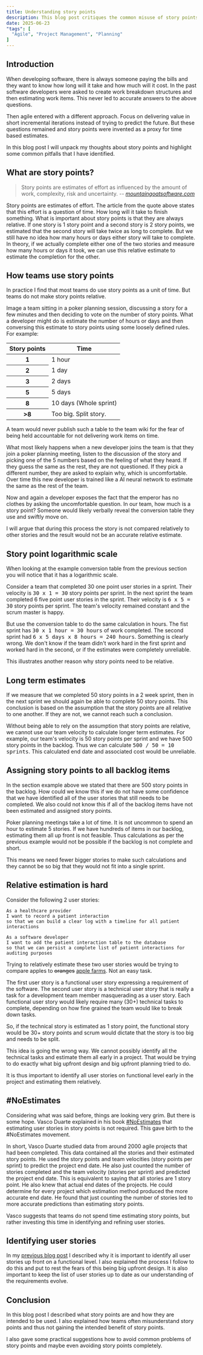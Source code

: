 ```yaml
---
title: Understanding story points
description: This blog post critiques the common misuse of story points in Agile software development, arguing that teams often treat them as fixed time estimates rather than relative effort measures, which undermines their purpose; it highlights pitfalls like inconsistent estimation practices and suggests that simply counting user stories—as advocated by the &#35;NoEstimates movement—can be more effective for project forecasting.not gaining the intended benefit of story points.
date: 2025-06-23
"tags": [
  "Agile", "Project Management", "Planning"
]
---
```


## Introduction

When developing software, there is always someone paying the bills and they want to know how long will it take and how much will it cost. In the past software developers were asked to create work breakdown structures and then estimating work items. This never led to accurate answers to the above questions.

Then agile entered with a different approach. Focus on delivering value in short incremental iterations instead of trying to predict the future. But these questions remained and story points were invented as a proxy for time based estimates.

In this blog post I will unpack my thoughts about story points and highlight some common pitfalls that I have identified.

## What are story points?

> Story points are estimates of effort as influenced by the amount of work, complexity, risk and uncertainty.
> <cite>-- [mountaingoatsoftware.com](https://www.mountaingoatsoftware.com/blog/what-are-story-points)</cite>

Story points are estimates of effort. The article from the quote above states that this effort is a question of time. How long will it take to finish something. What is important about story points is that they are always relative. If one story is 1 story point and a second story is 2 story points, we estimated that the second story will take twice as long to complete. But we still have no idea how many hours or days either story will take to complete. In theory, if we actually complete either one of the two stories and measure how many hours or days it took, we can use this relative estimate to estimate the completion for the other.

## How teams use story points

In practice I find that most teams do use story points as a unit of time. But teams do not make story points relative.

Image a team sitting in a poker planning session, discussing a story for a few minutes and then deciding to vote on the number of story points. What a developer might do is estimate the number of hours or days and then conversing this estimate to story points using some loosely defined rules. For example:

<table>
    <thead>
        <tr>
            <th>Story points</th>
            <th>Time</th>
        </tr>
    </thead>
    <tbody>
        <tr>
            <th>1</th>
            <td>1 hour</td>
        </tr>
        <tr>
            <th>2</th>
            <td>1 day</td>
        </tr>
        <tr>
            <th>3</th>
            <td>2 days</td>
        </tr>
        <tr>
            <th>5</th>
            <td>5 days</td>
        </tr>
        <tr>
            <th>8</th>
            <td>10 days (Whole sprint)</td>
        </tr>
        <tr>
            <th>&gt;8</th>
            <td>Too big. Split story.</td>
        </tr>
    </tbody>
</table>

A team would never publish such a table to the team wiki for the fear of being held accountable for not delivering work items on time.

What most likely happens when a new developer joins the team is that they join a poker planning meeting, listen to the discussion of the story and picking one of the 5 numbers  based on the feeling of what they heard. If they guess the same as the rest, they are not questioned. If they pick a different number, they are asked to explain why, which is uncomfortable. Over time this new developer is trained like a AI neural network to estimate the same as the rest of the team.

Now and again a developer exposes the fact that the emperor has no clothes by asking the uncomfortable question. In our team, how much is a story point? Someone would likely verbally reveal the conversion table they use and swiftly move on.

I will argue that during this process the story is not compared relatively to other stories and the result would not be an accurate relative estimate.

## Story point logarithmic scale

When looking at the example conversion table from the previous section you will notice that it has a logarithmic scale.

Consider a team that completed 30 one point user stories in a sprint. Their velocity is <kbd>30 x 1 = 30</kbd> story points per sprint. In the next sprint the team completed 6 five point user stories in the sprint. Their velocity is <kbd>6 x 5 = 30</kbd> story points per sprint. The team's velocity remained constant and the scrum master is happy.

But use the conversion table to do the same calculation in hours. The fist sprint has <kbd>30 x 1 hour = 30 hours</kbd> of work completed. The second sprint had <kbd>6 x 5 days x 8 hours = 240 hours</kbd>. Something is clearly wrong. We don't know if the team didn't work hard in the first sprint and worked hard in the second, or if the estimates were completely unreliable.

This illustrates another reason why story points need to be relative.

## Long term estimates

If we measure that we completed 50 story points in a 2 week sprint, then in the next sprint we should again be able to complete 50 story points. This conclusion is based on the assumption that the story points are all relative to one another. If they are not, we cannot reach such a conclusion.

Without being able to rely on the assumption that story points are relative, we cannot use our team velocity to calculate longer term estimates. For example, our team's velocity is 50 story points per sprint and we have 500 story points in the backlog. Thus we can calculate <kbd>500 / 50 = 10 sprints</kbd>. This calculated end date and associated cost would be unreliable.

## Assigning story points to all backlog items

In the section example above we stated that there are 500 story points in the backlog. How could we know this if we do not have some confidence that we have identified all of the user stories that still needs to be completed. We also could not know this if all of the backlog items have not been estimated and assigned story points.

Poker planning meetings take a lot of time. It is not uncommon to spend an hour to estimate 5 stories. If we have hundreds of items in our backlog, estimating them all up front is not feasible. Thus calculations as per the previous example would not be possible if the backlog is not complete and short.

This means we need fewer bigger stories to make such calculations and they cannot be so big that they would not fit into a single sprint. 

## Relative estimation is hard

Consider the following 2 user stories:

```text
As a healthcare provider
I want to record a patient interaction
so that we can build a clear log with a timeline for all patient interactions
```

```text
As a software developer
I want to add the patient interaction table to the database
so that we can persist a complete list of patient interactions for auditing purposes 
```

Trying to relatively estimate these two user stories would be trying to compare apples to <del>oranges</del> <ins>apple farms</ins>. Not an easy task.

The first user story is a functional user story expressing a requirement of the software. The second user story is a technical user story that is really a task for a development team member masquerading as a user story. Each functional user story would likely require many (30+) technical tasks to complete, depending on how fine grained the team would like to break down tasks.

So, if the technical story is estimated as 1 story point, the functional story would be 30+ story points and scrum would dictate that the story is too big and needs to be split.

This idea is going the wrong way. We cannot possibly identify all the technical tasks and estimate them all early in a project. That would be trying to do exactly what big upfront design and big upfront planning tried to do.

It is thus important to identify all user stories on functional level early in the project and estimating them relatively.

## #NoEstimates

Considering what was said before, things are looking very grim. But there is some hope. Vasco Duarte explained in his book [#NoEstimates](https://oikosofyseries.com/) that estimating user stories in story points is not required. This gave birth to the #NoEstimates movement.

In short, Vasco Duarte studied data from around 2000 agile projects that had been completed. This data contained all the stories and their estimated story points. He used the story points and team velocities (story points per sprint) to predict the project end date. He also just counted the number of stories completed and the team velocity (stories per sprint) and predicted the project end date. This is equivalent to saying that all stories are 1 story point. He also knew that actual end dates of the projects. He could determine for every project which estimation method produced the more accurate end date. He found that just counting the number of stories led to more accurate predictions than estimating story points.

Vasco suggests that teams do not spend time estimating story points, but rather investing this time in identifying and refining user stories.

## Identifying user stories

In my [previous blog post](/posts/software-development-opening-principles/) I described why it is important to identify all user stories up front on a functional level. I also explained the process I follow to do this and put to rest the fears of this being big upfront design. It is also important to keep the list of user stories up to date as our understanding of the requirements evolve.

## Conclusion

In this blog post I described what story points are and how they are intended to be used. I also explained how teams often misunderstand story points and thus not gaining the intended benefit of story points.

I also gave some practical suggestions how to avoid common problems of story points and maybe even avoiding story points completely.